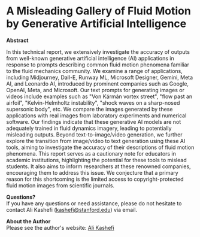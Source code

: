# A Misleading Gallery of Fluid Motion by Generative Artificial Intelligence

**Abstract** <br>

In this technical report, we extensively investigate the accuracy of outputs from well-known generative artificial intelligence (AI) applications in response to prompts describing common fluid motion phenomena familiar to the fluid mechanics community. We examine a range of applications, including Midjourney, Dall-E, Runway ML, Microsoft Designer, Gemini, Meta AI, and Leonardo AI, introduced by prominent companies such as Google, OpenAI, Meta, and Microsoft. Our text prompts for generating images or videos include examples such as "Von Kármán vortex street", "flow past an airfoil", "Kelvin-Helmholtz instability", "shock waves on a sharp-nosed supersonic body", etc. We compare the images generated by these applications with real images from laboratory experiments and numerical software. Our findings indicate that these generative AI models are not adequately trained in fluid dynamics imagery, leading to potentially misleading outputs. Beyond text-to-image/video generation, we further explore the transition from image/video to text generation using these AI tools, aiming to investigate the accuracy of their descriptions of fluid motion phenomena. This report serves as a cautionary note for educators in academic institutions, highlighting the potential for these tools to mislead students. It also aims to inform researchers at these renowned companies, encouraging them to address this issue. We conjecture that a primary reason for this shortcoming is the limited access to copyright-protected fluid motion images from scientific journals.

**Questions?** <br>
If you have any questions or need assistance, please do not hesitate to contact Ali Kashefi (kashefi@stanford.edu) via email.

**About the Author** <br>
Please see the author's website: [Ali Kashefi](https://web.stanford.edu/~kashefi/) 
